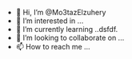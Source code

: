 - 👋 Hi, I’m @Mo3tazElzuhery
- 👀 I’m interested in ...
- 🌱 I’m currently learning ..dsfdf.
- 💞️ I’m looking to collaborate on ...
- 📫 How to reach me ...

<!---
Mo3tazElzuhery/Mo3tazElzuhery is a ✨ special ✨ repository because its `README.md` (this file) appears on your GitHub profile.
You can click the Preview link to take a look at your changes.
--->
